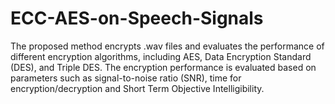 # ECC-AES-on-Speech-Signals
The proposed method encrypts .wav files and evaluates the performance of different encryption algorithms, including AES, Data Encryption Standard (DES), and Triple DES. The encryption performance is evaluated based on parameters such as signal-to-noise ratio (SNR), time for encryption/decryption and Short Term Objective Intelligibility.
